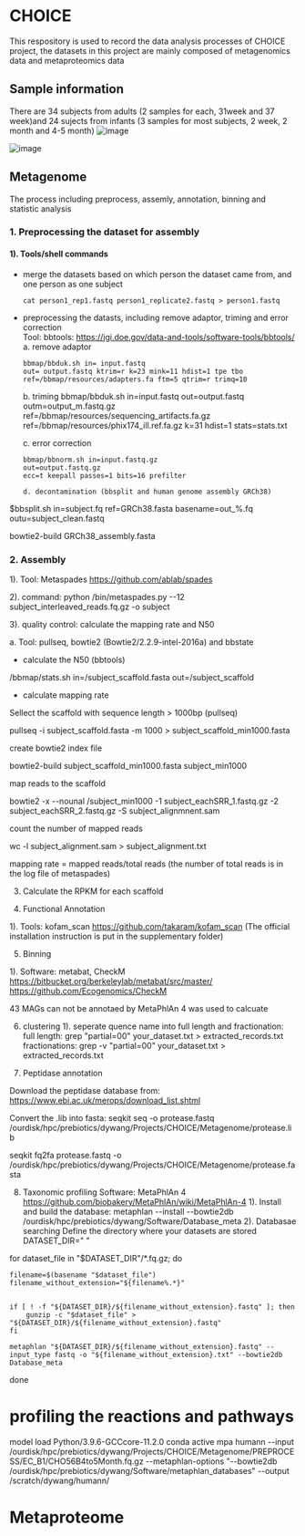 # CHOICE
This respository is used to record the data analysis processes of CHOICE project, the datasets in this project are mainly composed of metagenomics data and metaproteomics data
## Sample information
There are 34 subjects from adults (2 samples for each, 31week and 37 week)and 24 sujects from infants (3 samples for most subjects, 2 week, 2 month and 4-5 month)
![image](https://github.com/dywang0323/CHOICE/assets/60108209/376e4fc4-2cc1-4ceb-aa73-ffcb8bbd1ce4)

![image](https://github.com/dywang0323/CHOICE/assets/60108209/aa7dd2e9-1647-449b-9c26-495d6e8a198c)


## Metagenome
The process including preprocess, assemly, annotation, binning and statistic analysis
### 1. Preprocessing the dataset for assembly

 #### 1). Tools/shell commands
 * merge the datasets based on which person the dataset came from, and one person as one subject
   ```
   cat person1_rep1.fastq person1_replicate2.fastq > person1.fastq
 * preprocessing the datasts, including remove adaptor, triming and error correction  
     Tool: bbtools: https://jgi.doe.gov/data-and-tools/software-tools/bbtools/  
  a. remove adaptor
    ```
   bbmap/bbduk.sh in= input.fastq 
   out= output.fastq ktrim=r k=23 mink=11 hdist=1 tpe tbo 
   ref=/bbmap/resources/adapters.fa ftm=5 qtrim=r trimq=10
    ```
   b. triming
   bbmap/bbduk.sh in=input.fastq 
   out=output.fastq outm=output_m.fastq.gz 
   ref=/bbmap/resources/sequencing_artifacts.fa.gz 
   ref=/bbmap/resources/phix174_ill.ref.fa.gz k=31 hdist=1 stats=stats.txt
   
   c. error correction
   ```
   bbmap/bbnorm.sh in=input.fastq.gz 
   out=output.fastq.gz 
   ecc=t keepall passes=1 bits=16 prefilter
   
   d. decontamination (bbsplit and human genome assembly GRCh38)
   
  $bbsplit.sh in=subject.fq ref=GRCh38.fasta basename=out_%.fq outu=subject_clean.fastq
   
   bowtie2-build GRCh38_assembly.fasta 
  ### 2. Assembly 
   
   1). Tool: Metaspades
   https://github.com/ablab/spades
   
   2). command:
   python /bin/metaspades.py --12 subject_interleaved_reads.fq.gz -o subject
   
   3). quality control: calculate the mapping rate and N50
   
   a. Tool: pullseq, bowtie2 (Bowtie2/2.2.9-intel-2016a) and bbstate
   
   * calculate the N50 (bbtools)
   
   /bbmap/stats.sh in=/subject_scaffold.fasta out=/subject_scaffold
   
   * calculate mapping rate
   
   Sellect the scaffold with sequence length > 1000bp (pullseq)
   
   pullseq -i subject_scaffold.fasta -m 1000 > subject_scaffold_min1000.fasta
   
   create bowtie2 index file
   
   bowtie2-build subject_scaffold_min1000.fasta subject_min1000
   
   map reads to the scaffold
   
   bowtie2 -x --nounal /subject_min1000 -1 subject_eachSRR_1.fastq.gz
                                        -2 subject_eachSRR_2.fastq.gz
                                        -S subject_alignmnent.sam
   
   count the number of mapped reads
   
   wc -l subject_alignment.sam > subject_alignment.txt
   
   mapping rate = mapped reads/total reads  (the number of total reads is in the log file of metaspades)
   
   3. Calculate the RPKM for each scaffold
   
   
   4. Functional Annotation
   
   1). Tools: kofam_scan
   https://github.com/takaram/kofam_scan
   (The official installation instruction is put in the supplementary folder)
   
   5. Binning
   
   1). Software: metabat, CheckM
   https://bitbucket.org/berkeleylab/metabat/src/master/
   https://github.com/Ecogenomics/CheckM

   43 MAGs can not be annotaed by MetaPhlAn 4 was used to calcuate 
   
   6. clustering
   1). seperate quence name into full length and fractionation:
   full length: grep "partial=00" your_dataset.txt > extracted_records.txt
   fractionations: grep -v "partial=00" your_dataset.txt > extracted_records.txt
   
   7. Peptidase annotation
   
   Download the peptidase database from:
   https://www.ebi.ac.uk/merops/download_list.shtml
   
   Convert the .lib into fasta:
   seqkit seq -o protease.fastq /ourdisk/hpc/prebiotics/dywang/Projects/CHOICE/Metagenome/protease.lib
   
   seqkit fq2fa protease.fastq -o /ourdisk/hpc/prebiotics/dywang/Projects/CHOICE/Metagenome/protease.fasta

   8. Taxonomic profiling
      Software: MetaPhlAn 4
      https://github.com/biobakery/MetaPhlAn/wiki/MetaPhlAn-4
      1). Install and build the database:
      metaphlan --install --bowtie2db /ourdisk/hpc/prebiotics/dywang/Software/Database_meta
      2). Databasae searching
      Define the directory where your datasets are stored
DATASET_DIR="  "

for dataset_file in "$DATASET_DIR"/*.fq.gz; do
     
    filename=$(basename "$dataset_file")
    filename_without_extension="${filename%.*}"

     
    if [ ! -f "${DATASET_DIR}/${filename_without_extension}.fastq" ]; then
        gunzip -c "$dataset_file" > "${DATASET_DIR}/${filename_without_extension}.fastq"
    fi

    metaphlan "${DATASET_DIR}/${filename_without_extension}.fastq" --input_type fastq -o "${filename_without_extension}.txt" --bowtie2db Database_meta

done

# profiling the reactions and pathways
model load Python/3.9.6-GCCcore-11.2.0
conda active mpa
humann --input /ourdisk/hpc/prebiotics/dywang/Projects/CHOICE/Metagenome/PREPROCESS/EC_B1/CHO56B4to5Month.fq.gz --metaphlan-options "--bowtie2db /ourdisk/hpc/prebiotics/dywang/Software/metaphlan_databases" --output /scratch/dywang/humann/



   
   
   
   
    
# Metaproteome
